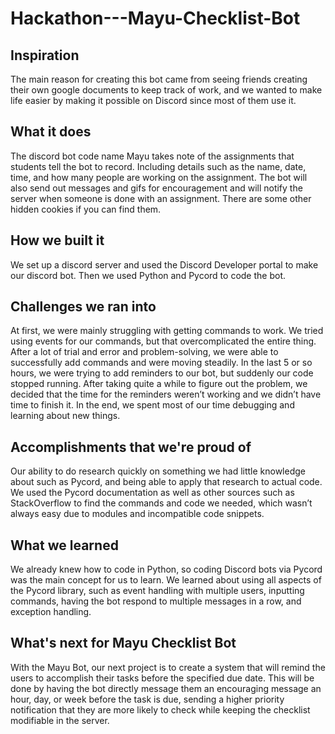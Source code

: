 # Hackathon---Mayu-Checklist-Bot

## Inspiration
The main reason for creating this bot came from seeing friends creating their own google documents to keep track of work, and we wanted to make life easier by making it possible on Discord since most of them use it. 

## What it does
The discord bot code name Mayu takes note of the assignments that students tell the bot to record. Including details such as the name, date, time, and how many people are working on the assignment. The bot will also send out messages and gifs for encouragement and will notify the server when someone is done with an assignment. There are some other hidden cookies if you can find them.

## How we built it
We set up a discord server and used the Discord Developer portal to make our discord bot. Then we used Python and Pycord to code the bot.

## Challenges we ran into
At first, we were mainly struggling with getting commands to work. We tried using events for our commands, but that overcomplicated the entire thing. After a lot of trial and error and problem-solving, we were able to successfully add commands and were moving steadily. In the last 5 or so hours, we were trying to add reminders to our bot, but suddenly our code stopped running. After taking quite a while to figure out the problem, we decided that the time for the reminders weren’t working and we didn’t have time to finish it. In the end, we spent most of our time debugging and learning about new things.

## Accomplishments that we're proud of
Our ability to do research quickly on something we had little knowledge about such as Pycord, and being able to apply that research to actual code. We used the Pycord documentation as well as other sources such as StackOverflow to find the commands and code we needed, which wasn’t always easy due to modules and incompatible code snippets.

## What we learned
We already knew how to code in Python, so coding Discord bots via Pycord was the main concept for us to learn. We learned about using all aspects of the Pycord library, such as event handling with multiple users, inputting commands, having the bot respond to multiple messages in a row, and exception handling. 

## What's next for Mayu Checklist Bot
With the Mayu Bot, our next project is to create a system that will remind the users to accomplish their tasks before the specified due date. This will be done by having the bot directly message them an encouraging message an hour, day, or week before the task is due, sending a higher priority notification that they are more likely to check while keeping the checklist modifiable in the server.
